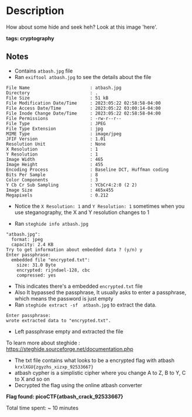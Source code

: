# Description
How about some hide and seek heh? Look at this image 'here'.


**tags: cryptography**

## Notes
- Contains `atbash.jpg` file
- Ran `exiftool atbash.jpg` to see the details about the file
```
File Name                       : atbash.jpg
Directory                       : .
File Size                       : 51 kB
File Modification Date/Time     : 2023:05:22 02:58:58-04:00
File Access Date/Time           : 2023:05:22 03:00:14-04:00
File Inode Change Date/Time     : 2023:05:22 02:58:58-04:00
File Permissions                : -rw-r--r--
File Type                       : JPEG
File Type Extension             : jpg
MIME Type                       : image/jpeg
JFIF Version                    : 1.01
Resolution Unit                 : None
X Resolution                    : 1
Y Resolution                    : 1
Image Width                     : 465
Image Height                    : 455
Encoding Process                : Baseline DCT, Huffman coding
Bits Per Sample                 : 8
Color Components                : 3
Y Cb Cr Sub Sampling            : YCbCr4:2:0 (2 2)
Image Size                      : 465x455
Megapixels                      : 0.212
```

- Notice the `X Resolution: 1` and `Y Resolution: 1` sometimes when you use steganography, the X and Y resolution changes to 1

- Ran `steghide info atbash.jpg` 

```
"atbash.jpg":
  format: jpeg
  capacity: 2.4 KB
Try to get information about embedded data ? (y/n) y
Enter passphrase: 
  embedded file "encrypted.txt":
    size: 31.0 Byte
    encrypted: rijndael-128, cbc
    compressed: yes
```

- This indicates there's a embedded `encrypted.txt` file
- Also It bypassed the passphrase, It usually asks to enter a passphrase, which means the password is just empty
- Ran `steghide extract -sf  atbash.jpg` to extract the data.

```
Enter passphrase: 
wrote extracted data to "encrypted.txt".
```

- Left passphrase empty and extracted the file

To learn more about steghide : https://steghide.sourceforge.net/documentation.php


- The txt file contains what looks to be a encrypted flag with atbash `krxlXGU{zgyzhs_xizxp_92533667}` 
- atbash cypher is a simplistic cipher where you change A to Z, B to Y, C to X and so on
- Decrypted the flag using the online atbash converter

**Flag found: picoCTF{atbash_crack_92533667}**


Total time spent: ~ 10 minutes


